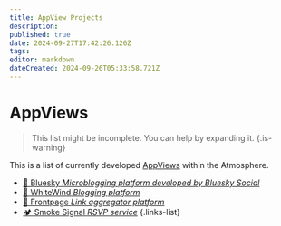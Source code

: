 ```yaml
---
title: AppView Projects
description: 
published: true
date: 2024-09-27T17:42:26.126Z
tags: 
editor: markdown
dateCreated: 2024-09-26T05:33:58.721Z
---
```


# AppViews
> This list might be incomplete. You can help by expanding it.
{.is-warning}

This is a list of currently developed [AppViews](/AT_Protocol/Core_Components/AppView) within the Atmosphere.
- [🦋 Bluesky *Microblogging platform developed by Bluesky Social*](/Current_Projects/AppViews/Bluesky)
- [💨 WhiteWind *Blogging platform*](/Current_Projects/AppViews/WhiteWind)
- [📰 Frontpage *Link aggregator platform*](/Current_Projects/AppViews/Frontpage)
- [🏕️ Smoke Signal *RSVP service*](/Current_Projects/AppViews/Smoke_Signal)
{.links-list}